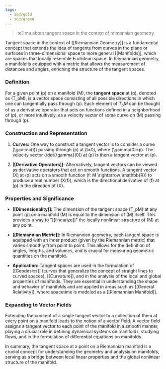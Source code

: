 ```yaml
---
tags:
  - sod/gold
  - sod/green
---
```


> tell me about tangent space in the context of reimannian geometry

Tangent space in the context of [[Riemannian Geometry]] is a fundamental concept that extends the idea of tangents from curves in the plane or surfaces in three-dimensional space to more general [[Manifolds]], which are spaces that locally resemble Euclidean space. In Riemannian geometry, a manifold is equipped with a metric that allows the measurement of distances and angles, enriching the structure of the tangent spaces.

### Definition

For a given point \(p\) on a manifold \(M\), the **tangent space** at \(p\), denoted as \(T_pM\), is a vector space consisting of all possible directions in which one can tangentially pass through \(p\). Each element of $T_pM$ can be thought of as a derivative operator that acts on functions defined in a neighborhood of \(p\), or more intuitively, as a velocity vector of some curve on \(M\) passing through \(p\).

### Construction and Representation

1. **Curves:** One way to construct a tangent vector is to consider a curve \(\gamma(t)\) passing through \(p\) at \(t=0\), where \(\gamma(0)=p\). The velocity vector \(\dot{\gamma}(0)\) at \(p\) is then a tangent vector at \(p\).

2. **[[Derivative Operators]]:** Alternatively, tangent vectors can be viewed as derivative operators that act on smooth functions. A tangent vector \(X\) at \(p\) acts on a smooth function \(f: M \rightarrow \mathbb{R}\) to produce a real number \(X(f)\), which is the directional derivative of \(f\) at \(p\) in the direction of \(X\).

### Properties and Significance

- **[[Dimensionality]]:** The dimension of the tangent space \(T_pM\) at any point \(p\) on a manifold \(M\) is equal to the dimension of \(M\) itself. This provides a way to "[[linearize]]" the locally nonlinear structure of \(M\) at any point.

- **[[Riemannian Metric]]:** In Riemannian geometry, each tangent space is equipped with an inner product (given by the Riemannian metric) that varies smoothly from point to point. This allows for the definition of angles, lengths, and volumes, and is crucial for measuring geometric quantities on the manifold.

- **Application:** Tangent spaces are used in the formulation of [[Geodesics]] (curves that generalize the concept of straight lines to curved spaces), [[Curvature]], and in the analysis of the local and global properties of manifolds. They are essential in understanding the shape and behavior of manifolds and are applied in areas such as [[General Relativity]], where spacetime is modeled as a [[Riemannian Manifold]].

### Expanding to Vector Fields

Extending the concept of a single tangent vector to a collection of them at every point on a manifold leads to the notion of a vector field. A vector field assigns a tangent vector to each point of the manifold in a smooth manner, playing a crucial role in defining dynamical systems on manifolds, studying flows, and in the formulation of differential equations on manifolds.

In summary, the tangent space at a point on a Riemannian manifold is a crucial concept for understanding the geometry and analysis on manifolds, serving as a bridge between local linear properties and the global nonlinear structure of the manifold.